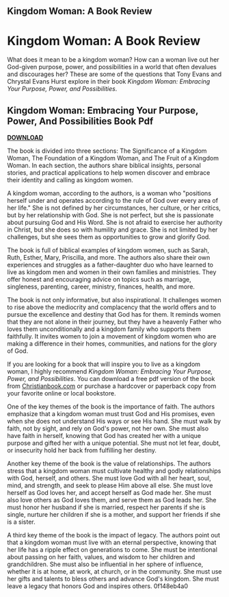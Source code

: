 ## Kingdom Woman: A Book Review

  
# Kingdom Woman: A Book Review
 
What does it mean to be a kingdom woman? How can a woman live out her God-given purpose, power, and possibilities in a world that often devalues and discourages her? These are some of the questions that Tony Evans and Chrystal Evans Hurst explore in their book *Kingdom Woman: Embracing Your Purpose, Power, and Possibilities*.
 
## Kingdom Woman: Embracing Your Purpose, Power, And Possibilities Book Pdf


[**DOWNLOAD**](https://www.google.com/url?q=https%3A%2F%2Furluss.com%2F2tM9vL&sa=D&sntz=1&usg=AOvVaw366M8Y4U4O9dTVhs8NPAbW)

 
The book is divided into three sections: The Significance of a Kingdom Woman, The Foundation of a Kingdom Woman, and The Fruit of a Kingdom Woman. In each section, the authors share biblical insights, personal stories, and practical applications to help women discover and embrace their identity and calling as kingdom women.
 
A kingdom woman, according to the authors, is a woman who "positions herself under and operates according to the rule of God over every area of her life." She is not defined by her circumstances, her culture, or her critics, but by her relationship with God. She is not perfect, but she is passionate about pursuing God and His Word. She is not afraid to exercise her authority in Christ, but she does so with humility and grace. She is not limited by her challenges, but she sees them as opportunities to grow and glorify God.
 
The book is full of biblical examples of kingdom women, such as Sarah, Ruth, Esther, Mary, Priscilla, and more. The authors also share their own experiences and struggles as a father-daughter duo who have learned to live as kingdom men and women in their own families and ministries. They offer honest and encouraging advice on topics such as marriage, singleness, parenting, career, ministry, finances, health, and more.
 
The book is not only informative, but also inspirational. It challenges women to rise above the mediocrity and complacency that the world offers and to pursue the excellence and destiny that God has for them. It reminds women that they are not alone in their journey, but they have a heavenly Father who loves them unconditionally and a kingdom family who supports them faithfully. It invites women to join a movement of kingdom women who are making a difference in their homes, communities, and nations for the glory of God.
 
If you are looking for a book that will inspire you to live as a kingdom woman, I highly recommend *Kingdom Woman: Embracing Your Purpose, Power, and Possibilities*. You can download a free pdf version of the book from [Christianbook.com](https://www.christianbook.com/kingdom-embracing-purpose-power-possibilities-ebook/tony-evans/9781624051944/pd/39149EB) or purchase a hardcover or paperback copy from your favorite online or local bookstore.
  
One of the key themes of the book is the importance of faith. The authors emphasize that a kingdom woman must trust God and His promises, even when she does not understand His ways or see His hand. She must walk by faith, not by sight, and rely on God's power, not her own. She must also have faith in herself, knowing that God has created her with a unique purpose and gifted her with a unique potential. She must not let fear, doubt, or insecurity hold her back from fulfilling her destiny.
 
Another key theme of the book is the value of relationships. The authors stress that a kingdom woman must cultivate healthy and godly relationships with God, herself, and others. She must love God with all her heart, soul, mind, and strength, and seek to please Him above all else. She must love herself as God loves her, and accept herself as God made her. She must also love others as God loves them, and serve them as God leads her. She must honor her husband if she is married, respect her parents if she is single, nurture her children if she is a mother, and support her friends if she is a sister.
 
A third key theme of the book is the impact of legacy. The authors point out that a kingdom woman must live with an eternal perspective, knowing that her life has a ripple effect on generations to come. She must be intentional about passing on her faith, values, and wisdom to her children and grandchildren. She must also be influential in her sphere of influence, whether it is at home, at work, at church, or in the community. She must use her gifts and talents to bless others and advance God's kingdom. She must leave a legacy that honors God and inspires others.
 0f148eb4a0
